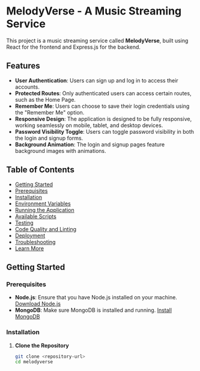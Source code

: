 # MelodyVerse - A Music Streaming Service

This project is a music streaming service called **MelodyVerse**, built using React for the frontend and Express.js for the backend.

## Features

- **User Authentication**: Users can sign up and log in to access their accounts.
- **Protected Routes**: Only authenticated users can access certain routes, such as the Home Page.
- **Remember Me**: Users can choose to save their login credentials using the "Remember Me" option.
- **Responsive Design**: The application is designed to be fully responsive, working seamlessly on mobile, tablet, and desktop devices.
- **Password Visibility Toggle**: Users can toggle password visibility in both the login and signup forms.
- **Background Animation**: The login and signup pages feature background images with animations.

## Table of Contents

- [Getting Started](#getting-started)
- [Prerequisites](#prerequisites)
- [Installation](#installation)
- [Environment Variables](#environment-variables)
- [Running the Application](#running-the-application)
- [Available Scripts](#available-scripts)
- [Testing](#testing)
- [Code Quality and Linting](#code-quality-and-linting)
- [Deployment](#deployment)
- [Troubleshooting](#troubleshooting)
- [Learn More](#learn-more)

## Getting Started

### Prerequisites

- **Node.js**: Ensure that you have Node.js installed on your machine. [Download Node.js](https://nodejs.org/)
- **MongoDB**: Make sure MongoDB is installed and running. [Install MongoDB](https://www.mongodb.com/try/download/community)

### Installation

1. **Clone the Repository**
   ```bash
   git clone <repository-url>
   cd melodyverse
